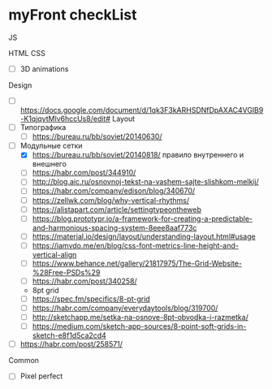 # myFront checkList
JS

HTML
CSS
- [ ] 3D animations

Design
 - [ ] https://docs.google.com/document/d/1qk3F3kARHSDNfDpAXAC4VGlB9-K1qjqytMlv6hccUs8/edit#
  Layout
  - [ ] Типографика
    - [ ] https://bureau.ru/bb/soviet/20140630/
  - [ ] Модульные сетки
    - [x] https://bureau.ru/bb/soviet/20140818/ правило внутреннего и внешнего
    - [ ] https://habr.com/post/344910/
    - [ ] http://blog.aic.ru/osnovnoj-tekst-na-vashem-sajte-slishkom-melkij/
    - [ ] https://habr.com/company/edison/blog/340670/
    - [ ] https://zellwk.com/blog/why-vertical-rhythms/
    - [ ] https://alistapart.com/article/settingtypeontheweb
    - [ ] https://blog.prototypr.io/a-framework-for-creating-a-predictable-and-harmonious-spacing-system-8eee8aaf773c
    - [ ] https://material.io/design/layout/understanding-layout.html#usage
    - [ ] https://iamvdo.me/en/blog/css-font-metrics-line-height-and-vertical-align
    - [ ] https://www.behance.net/gallery/21817975/The-Grid-Website-%28Free-PSDs%29
    - [ ] https://habr.com/post/340258/
    - 8pt grid
     - [ ] https://spec.fm/specifics/8-pt-grid 
     - [ ] https://habr.com/company/everydaytools/blog/319700/
     - [ ] http://sketchapp.me/setka-na-osnove-8pt-obvodka-i-razmetka/
     - [ ] https://medium.com/sketch-app-sources/8-point-soft-grids-in-sketch-e8f1d5ca2cd4
  - [ ] https://habr.com/post/258571/
  
Common
  - [ ] Pixel perfect
